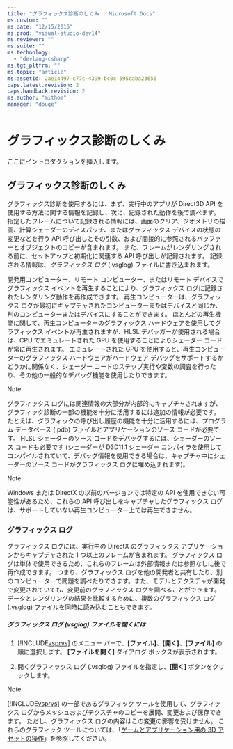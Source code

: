 ```yaml
---
title: "グラフィックス診断のしくみ | Microsoft Docs"
ms.custom: ""
ms.date: "12/15/2016"
ms.prod: "visual-studio-dev14"
ms.reviewer: ""
ms.suite: ""
ms.technology: 
  - "devlang-csharp"
ms.tgt_pltfrm: ""
ms.topic: "article"
ms.assetid: 2ae14497-c77c-4399-bc0c-595caba23656
caps.latest.revision: 2
caps.handback.revision: 2
ms.author: "mithom"
manager: "douge"
---
```

# グラフィックス診断のしくみ
ここにイントロダクションを挿入します。  
  
## グラフィックス診断のしくみ  
 グラフィックス診断を使用するには、まず、実行中のアプリが Direct3D API を使用する方法に関する情報を記録し、次に、記録された動作を後で調べます。  指定したフレームについて記録される情報には、画面のクリア、ジオメトリの描画、計算シェーダーのディスパッチ、またはグラフィックス デバイスの状態の変更などを行う API 呼び出しとその引数、および間接的に参照されるバッファーとオブジェクトのコピーが含まれます。  また、フレームがレンダリングされる前に、セットアップと初期化に関連する API 呼び出しが記録されます。  記録される情報は、*グラフィックス ログ* \(.vsglog\) ファイルに書き込まれます。  
  
 開発用コンピューター、リモート コンピューター、またはリモート デバイスでグラフィックス イベントを再生することにより、グラフィックス ログに記録されたレンダリング動作を再作成できます。  再生コンピューターは、グラフィックス ログが最初にキャプチャされたコンピューターまたはデバイスと同じか、別のコンピューターまたはデバイスにすることができます。  ほとんどの再生機能に関して、再生コンピューターのグラフィックス ハードウェアを使用してグラフィックス イベントが再生されますが、HLSL デバッガーが使用される場合は、CPU でエミュレートされた GPU を使用することによりシェーダー コードが常に再生されます。  エミュレートされた GPU を使用すると、再生コンピューターのグラフィックス ハードウェアがハードウェア デバッグをサポートするかどうかに関係なく、シェーダー コードのステップ実行や変数の調査を行ったり、その他の一般的なデバッグ機能を使用したりできます。  
  
> [!NOTE]
>  グラフィックス ログには関連情報の大部分が内部的にキャプチャされますが、グラフィック診断の一部の機能を十分に活用するには追加の情報が必要です。  たとえば、グラフィックの呼び出し履歴の機能を十分に活用するには、プログラム データベース \(.pdb\) ファイルとアプリケーションのソース コードが必要です。  HLSL シェーダーのソース コードをデバッグするには、シェーダーのソース コードも必要です   \(シェーダーが D3D11.1 シェーダー コンパイラを使用してコンパイルされていて、デバッグ情報を使用できる場合は、キャプチャ中にシェーダーのソース コードがグラフィックス ログに埋め込まれます\)。  
  
> [!NOTE]
>  Windows または DirectX の以前のバージョンでは特定の API を使用できない可能性があるため、これらの API 呼び出しをキャプチャしたグラフィックス ログは、サポートしていない再生コンピューター上では再生できません。  
  
### グラフィックス ログ  
 グラフィックス ログには、実行中の DirectX のグラフィックス アプリケーションからキャプチャされた 1 つ以上のフレームが含まれます。  グラフィックス ログは単体で使用できるため、これらのフレームは外部情報または参照なしに後で再作成できます。  つまり、グラフィックス ログを他の開発者と共有したり、別のコンピューターで問題を調べたりできます。また、モデルとテクスチャが開発で変更されていても、変更前のグラフィックス ログを調べることができます。  データとレンダリングの結果を比較するために、複数のグラフィックス ログ \(.vsglog\) ファイルを同時に読み込むこともできます。  
  
##### グラフィックス ログ \(vsglog\) ファイルを開くには  
  
1.  [!INCLUDE[vsprvs](../code-quality/includes/vsprvs_md.md)] のメニュー バーで、**\[ファイル\]**、**\[開く\]**、**\[ファイル\]** の順に選択します。  **\[ファイルを開く\]** ダイアログ ボックスが表示されます。  
  
2.  開くグラフィックス ログ \(.vsglog\) ファイルを指定し、**\[開く\]** ボタンをクリックします。  
  
> [!NOTE]
>  [!INCLUDE[vsprvs](../code-quality/includes/vsprvs_md.md)] の一部であるグラフィック ツールを使用して、グラフィックス ログからメッシュおよびテクスチャのコピーを展開、変更および保存できます。  ただし、グラフィックス ログの内容はこの変更の影響を受けません。  これらのグラフィック ツールについては、「[ゲームとアプリケーション用の 3D アセットの操作](../designers/working-with-3-d-assets-for-games-and-apps.md)」を参照してください。